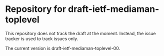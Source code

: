 # Repository for draft-ietf-mediaman-toplevel

This repository does not track the draft at the moment. Instead, the issue tracker is used to track issues only.

The current version is draft-ietf-mediaman-toplevel-00.
